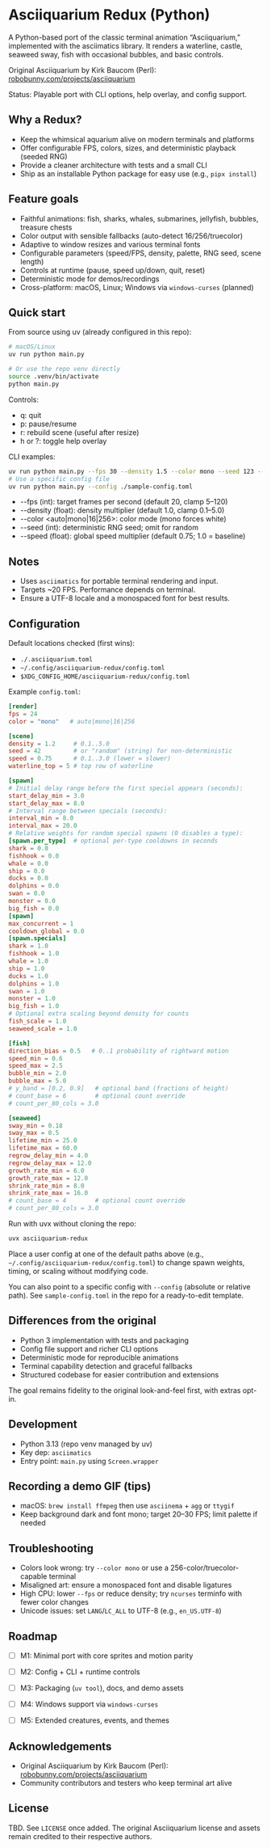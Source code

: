 # Asciiquarium Redux (Python)

A Python-based port of the classic terminal animation “Asciiquarium,” implemented with the asciimatics library. It renders a waterline, castle, seaweed sway, fish with occasional bubbles, and basic controls.

Original Asciiquarium by Kirk Baucom (Perl): [robobunny.com/projects/asciiquarium](https://robobunny.com/projects/asciiquarium/html/)

Status: Playable port with CLI options, help overlay, and config support.


## Why a Redux?

- Keep the whimsical aquarium alive on modern terminals and platforms
- Offer configurable FPS, colors, sizes, and deterministic playback (seeded RNG)
- Provide a cleaner architecture with tests and a small CLI
- Ship as an installable Python package for easy use (e.g., `pipx install`)


## Feature goals

- Faithful animations: fish, sharks, whales, submarines, jellyfish, bubbles, treasure chests
- Color output with sensible fallbacks (auto-detect 16/256/truecolor)
- Adaptive to window resizes and various terminal fonts
- Configurable parameters (speed/FPS, density, palette, RNG seed, scene length)
- Controls at runtime (pause, speed up/down, quit, reset)
- Deterministic mode for demos/recordings
- Cross-platform: macOS, Linux; Windows via `windows-curses` (planned)


## Quick start

From source using uv (already configured in this repo):

```sh
# macOS/Linux
uv run python main.py

# Or use the repo venv directly
source .venv/bin/activate
python main.py
```

Controls:

- q: quit
- p: pause/resume
- r: rebuild scene (useful after resize)
- h or ?: toggle help overlay

CLI examples:

```sh
uv run python main.py --fps 30 --density 1.5 --color mono --seed 123 --speed 0.7
# Use a specific config file
uv run python main.py --config ./sample-config.toml
```

- --fps (int): target frames per second (default 20, clamp 5–120)
- --density (float): density multiplier (default 1.0, clamp 0.1–5.0)
- --color <auto|mono|16|256>: color mode (mono forces white)
- --seed (int): deterministic RNG seed; omit for random
- --speed (float): global speed multiplier (default 0.75; 1.0 = baseline)


## Notes

- Uses `asciimatics` for portable terminal rendering and input.
- Targets ~20 FPS. Performance depends on terminal.
- Ensure a UTF-8 locale and a monospaced font for best results.


## Configuration

Default locations checked (first wins):

- `./.asciiquarium.toml`
- `~/.config/asciiquarium-redux/config.toml`
- `$XDG_CONFIG_HOME/asciiquarium-redux/config.toml`

Example `config.toml`:

```toml
[render]
fps = 24
color = "mono"   # auto|mono|16|256

[scene]
density = 1.2     # 0.1..5.0
seed = 42         # or "random" (string) for non-deterministic
speed = 0.75      # 0.1..3.0 (lower = slower)
waterline_top = 5 # top row of waterline

[spawn]
# Initial delay range before the first special appears (seconds):
start_delay_min = 3.0
start_delay_max = 8.0
# Interval range between specials (seconds):
interval_min = 8.0
interval_max = 20.0
# Relative weights for random special spawns (0 disables a type):
[spawn.per_type]  # optional per-type cooldowns in seconds
shark = 0.0
fishhook = 0.0
whale = 0.0
ship = 0.0
ducks = 0.0
dolphins = 0.0
swan = 0.0
monster = 0.0
big_fish = 0.0
[spawn]
max_concurrent = 1
cooldown_global = 0.0
[spawn.specials]
shark = 1.0
fishhook = 1.0
whale = 1.0
ship = 1.0
ducks = 1.0
dolphins = 1.0
swan = 1.0
monster = 1.0
big_fish = 1.0
# Optional extra scaling beyond density for counts
fish_scale = 1.0
seaweed_scale = 1.0

[fish]
direction_bias = 0.5   # 0..1 probability of rightward motion
speed_min = 0.6
speed_max = 2.5
bubble_min = 2.0
bubble_max = 5.0
# y_band = [0.2, 0.9]   # optional band (fractions of height)
# count_base = 6        # optional count override
# count_per_80_cols = 3.0

[seaweed]
sway_min = 0.18
sway_max = 0.5
lifetime_min = 25.0
lifetime_max = 60.0
regrow_delay_min = 4.0
regrow_delay_max = 12.0
growth_rate_min = 6.0
growth_rate_max = 12.0
shrink_rate_min = 8.0
shrink_rate_max = 16.0
# count_base = 4        # optional count override
# count_per_80_cols = 3.0
```

Run with uvx without cloning the repo:

```sh
uvx asciiquarium-redux
```

Place a user config at one of the default paths above (e.g., `~/.config/asciiquarium-redux/config.toml`) to change spawn weights, timing, or scaling without modifying code.

You can also point to a specific config with `--config` (absolute or relative path). See `sample-config.toml` in the repo for a ready-to-edit template.


## Differences from the original

- Python 3 implementation with tests and packaging
- Config file support and richer CLI options
- Deterministic mode for reproducible animations
- Terminal capability detection and graceful fallbacks
- Structured codebase for easier contribution and extensions

The goal remains fidelity to the original look-and-feel first, with extras opt-in.


## Development

- Python 3.13 (repo venv managed by uv)
- Key dep: `asciimatics`
- Entry point: `main.py` using `Screen.wrapper`


## Recording a demo GIF (tips)

- macOS: `brew install ffmpeg` then use `asciinema` + `agg` or `ttygif`
- Keep background dark and font mono; target 20–30 FPS; limit palette if needed


## Troubleshooting

- Colors look wrong: try `--color mono` or use a 256-color/truecolor-capable terminal
- Misaligned art: ensure a monospaced font and disable ligatures
- High CPU: lower `--fps` or reduce density; try `ncurses` terminfo with fewer color changes
- Unicode issues: set `LANG`/`LC_ALL` to UTF-8 (e.g., `en_US.UTF-8`)


## Roadmap

- [ ] M1: Minimal port with core sprites and motion parity
- [ ] M2: Config + CLI + runtime controls
- [ ] M3: Packaging (`uv tool`), docs, and demo assets
- [ ] M4: Windows support via `windows-curses`
- [ ] M5: Extended creatures, events, and themes


## Acknowledgements

- Original Asciiquarium by Kirk Baucom (Perl): [robobunny.com/projects/asciiquarium](https://robobunny.com/projects/asciiquarium/html/)
- Community contributors and testers who keep terminal art alive


## License

TBD. See `LICENSE` once added. The original Asciiquarium license and assets remain credited to their respective authors.
